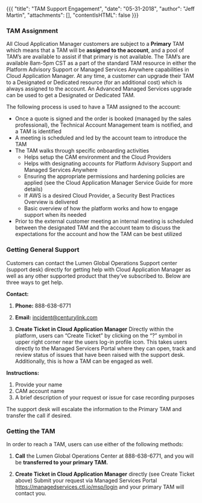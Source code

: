 {{{
"title": "TAM Support Engagement",
"date": "05-31-2018",
"author": "Jeff Martin",
"attachments": [],
"contentIsHTML": false
}}}

### TAM Assignment

All Cloud Application Manager customers are subject to a **Primary** TAM which means that a TAM will be **assigned to the account**, and a pool of TAM’s are available to assist if that primary is not available.  The TAM’s are available 8am-5pm CST as a part of the standard TAM resource in either the Platform Advisory Support or Managed Services Anywhere capabilities in Cloud Application Manager.  At any time, a customer can upgrade their TAM to a Designated or Dedicated resource (for an additional cost) which is always assigned to the account.  An Advanced Managed Services upgrade can be used to get a Designated or Dedicated TAM.

The following process is used to have a TAM assigned to the account:
* Once a quote is signed and the order is booked (managed by the sales professional), the Technical Account Management team is notified, and a TAM is identified 
* A meeting is scheduled and led by the account team to introduce the TAM 
* The TAM walks through specific onboarding activities
  * Helps setup the CAM environment and the Cloud Providers
  * Helps with designating accounts for Platform Advisory Support and Managed Services Anywhere
  * Ensuring the appropriate permissions and hardening policies are applied (see the Cloud Application Manager Service Guide for more details)
  * If AWS is a desired Cloud Provider, a Security Best Practices Overview is delivered
  * Basic overview of how the platform works and how to engage support when its needed
* Prior to the external customer meeting an internal meeting is scheduled between the designated TAM and the account team to discuss the expectations for the account and how the TAM can be best utilized

### Getting General Support

Customers can contact the Lumen Global Operations Support center (support desk) directly for getting help with Cloud Application Manager as well as any other supported product that they’ve subscribed to.  Below are three ways to get help.

**Contact:**
1.	**Phone:** 888-638-6771

2.	**Email:** incident@centurylink.com

3.	**Create Ticket in Cloud Application Manager**
Directly within the platform, users can “Create Ticket” by clicking on the “?” symbol in upper right corner near the users log-in profile icon.  This takes users directly to the Managed Servicers Portal where they can open, track and review status of issues that have been raised with the support desk.  Additionally, this is how a TAM can be engaged as well.

**Instructions:**
1.	Provide your name 
2.	CAM account name
3.	A brief description of your request or issue for case recording purposes

The support desk will escalate the information to the Primary TAM and transfer the call if desired.

### Getting the TAM
In order to reach a TAM, users can use either of the following methods:

1.	**Call** the Lumen Global Operations Center at 888-638-6771, and you will be **transferred to your primary TAM.**

2.	**Create Ticket in Cloud Application Manager** directly (see Create Ticket above)
Submit your request via Managed Services Portal https://managedservices.ctl.io/msp/login and your primary TAM will contact you.
